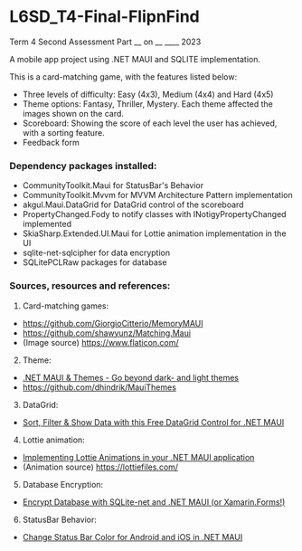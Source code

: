 # L6SD_T4-Final-FlipnFind
Term 4 Second Assessment Part __ on __ ____ 2023

A mobile app project using .NET MAUI and SQLITE implementation.

This is a card-matching game, with the features listed below:
- Three levels of difficulty: Easy (4x3), Medium (4x4) and Hard (4x5)
- Theme options: Fantasy, Thriller, Mystery. Each theme affected the images shown on the card.
- Scoreboard: Showing the score of each level the user has achieved, with a sorting feature.
- Feedback form

### Dependency packages installed:
- CommunityToolkit.Maui for StatusBar's Behavior
- CommunityToolkit.Mvvm for MVVM Architecture Pattern implementation
- akgul.Maui.DataGrid for DataGrid control of the scoreboard
- PropertyChanged.Fody to notify classes with INotigyPropertyChanged implemented
- SkiaSharp.Extended.UI.Maui for Lottie animation implementation in the UI
- sqlite-net-sqlcipher for data encryption
- SQLitePCLRaw packages for database

### Sources, resources and references:
1. Card-matching games:
- https://github.com/GiorgioCitterio/MemoryMAUI
- https://github.com/shawyunz/Matching.Maui
- (Image source) https://www.flaticon.com/
2. Theme:
  - [.NET MAUI & Themes - Go beyond dark- and light themes](https://youtu.be/0cY8iCz50fI)
  - https://github.com/dhindrik/MauiThemes
3. DataGrid:
- [Sort, Filter & Show Data with this Free DataGrid Control for .NET MAUI](https://youtu.be/ERQMKw26zrs)
4. Lottie animation:
  - [Implementing Lottie Animations in your .NET MAUI application](https://cedricgabrang.medium.com/implementing-lottie-animations-in-your-net-maui-application-62bd484af651)
  - (Animation source) https://lottiefiles.com/
5. Database Encryption:
- [Encrypt Database with SQLite-net and .NET MAUI (or Xamarin.Forms!)](https://youtu.be/O1UQfoh4710)
6. StatusBar Behavior:
  - [Change Status Bar Color for Android and iOS in .NET MAUI](https://www.youtube.com/watch?v=dWj0PdImH10)
